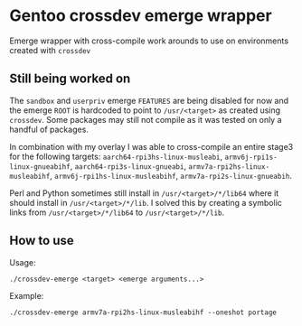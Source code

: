 # Gentoo crossdev emerge wrapper 
Emerge wrapper with cross-compile work arounds to use on environments created with `crossdev`

## Still being worked on
The `sandbox` and `userpriv` emerge `FEATURES` are being disabled for now and the emerge `ROOT` is hardcoded to point to `/usr/<target>` as created using `crossdev`. Some packages may still not compile as it was tested on only a handful of packages.

In combination with my overlay I was able to cross-compile an entire stage3 for the following targets: `aarch64-rpi3hs-linux-musleabi`, `armv6j-rpi1s-linux-gnueabihf`, `aarch64-rpi3s-linux-gnueabi`, `armv7a-rpi2hs-linux-musleabihf`, `armv6j-rpi1hs-linux-musleabihf`, `armv7a-rpi2s-linux-gnueabih`.

Perl and Python sometimes still install in `/usr/<target>/*/lib64` where it should install in `/usr/<target>/*/lib`. I solved this by creating a symbolic links from `/usr/<target>/*/lib64` to `/usr/<target>/*/lib`.

## How to use
Usage:
```
./crossdev-emerge <target> <emerge arguments...>
```
Example:
```
./crossdev-emerge armv7a-rpi2hs-linux-musleabihf --oneshot portage 
```
